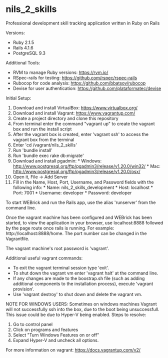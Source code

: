 # nils_2_skills
Professional development skill tracking application written in Ruby on Rails

Versions:
* Ruby 2.1.5
* Rails 4.1.6
* PostgreSQL 9.3

Additional Tools:
* RVM to manage Ruby versions: https://rvm.io/
* RSpec-rails for testing: https://github.com/rspec/rspec-rails
* Rubocop for code analysis: https://github.com/bbatsov/rubocop
* Devise for user authentication: https://github.com/plataformatec/devise

Initial Setup:
  1. Download and install VirtualBox: https://www.virtualbox.org/
  2. Download and install Vagrant: https://www.vagrantup.com/
  3. Create a project directory and clone this repository
  4. From terminal enter the command "vagrant up" to create the vagrant box and run the install script
  5. After the vagrant box is created, enter 'vagrant ssh' to access the vagrant box from the terminal
  6. Enter 'cd /vagrant/nils_2_skills'
  7. Run 'bundle install'
  8. Run 'bundle exec rake db:migrate'
  9. Download and install pgadmin: 
    * Windows: http://www.postgresql.org/ftp/pgadmin3/release/v1.20.0/win32/
    * Mac:  http://www.postgresql.org/ftp/pgadmin3/release/v1.20.0/osx/
  10. Open it, File -> Add Server
  11. Fill in the Name, Host, Port, Username, and Password fields with the following info:
    * Name: nils_2_skills_development
    * Host: localhost
    * Port: 7001
    * Username: developer
    * Password: developer

To start WEBrick and run the Rails app, use the alias 'runserver' from the command line.

Once the vagrant machine has been configured and WEBrick has been started, to view the application in your browser, use localhost:8888 followed by the page route once rails is running. For example: http://localhost:8888/home. The port number can be changed in the Vagrantfile.

The vagrant machine's root password is 'vagrant'.

Additional useful vagrant commands:
* To exit the vagrant terminal session type 'exit'.
* To shut down the vagrant vm enter 'vagrant halt' at the command line.
* If any changes are made to the boostrap.sh file (such as adding additional components to the installation process), execute 'vagrant provision'.
* Use 'vagrant destroy' to shut down and delete the vagrant vm.

NOTE FOR WINDOWS USERS: 
Sometimes on windows machines Vagrant will not successfully ssh into the box, due to the boot being unsuccessfull. This issue could be due to Hyper-V being enabled. Steps to resolve:
  1. Go to control panel
  2. Click on programs and features
  3. Select "Turn Windows Features on or off"
  4. Expand Hyper-V and uncheck all options.

For more information on vagrant: https://docs.vagrantup.com/v2/
